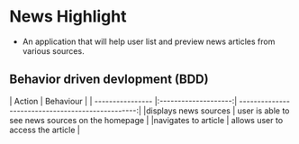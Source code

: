 # News Highlight
- An application that will help user list and preview news articles from various sources.   


## Behavior driven devlopment (BDD)
| Action               | Behaviour                                         |
| ---------------- |:--------------------:| -------------------------------------------------:|
|displays news sources | user is able to see news sources on the homepage  |
|navigates to article  | allows user to access the article                 |


